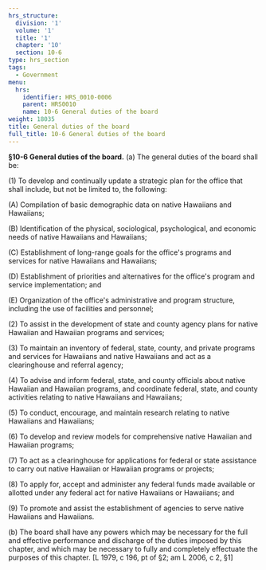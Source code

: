 ```yaml
---
hrs_structure:
  division: '1'
  volume: '1'
  title: '1'
  chapter: '10'
  section: 10-6
type: hrs_section
tags:
  - Government
menu:
  hrs:
    identifier: HRS_0010-0006
    parent: HRS0010
    name: 10-6 General duties of the board
weight: 18035
title: General duties of the board
full_title: 10-6 General duties of the board
---
```

**§10-6 General duties of the board.** (a) The general duties of the board shall be:

(1) To develop and continually update a strategic plan for the office that shall include, but not be limited to, the following:

(A) Compilation of basic demographic data on native Hawaiians and Hawaiians;

(B) Identification of the physical, sociological, psychological, and economic needs of native Hawaiians and Hawaiians;

(C) Establishment of long-range goals for the office's programs and services for native Hawaiians and Hawaiians;

(D) Establishment of priorities and alternatives for the office's program and service implementation; and

(E) Organization of the office's administrative and program structure, including the use of facilities and personnel;

(2) To assist in the development of state and county agency plans for native Hawaiian and Hawaiian programs and services;

(3) To maintain an inventory of federal, state, county, and private programs and services for Hawaiians and native Hawaiians and act as a clearinghouse and referral agency;

(4) To advise and inform federal, state, and county officials about native Hawaiian and Hawaiian programs, and coordinate federal, state, and county activities relating to native Hawaiians and Hawaiians;

(5) To conduct, encourage, and maintain research relating to native Hawaiians and Hawaiians;

(6) To develop and review models for comprehensive native Hawaiian and Hawaiian programs;

(7) To act as a clearinghouse for applications for federal or state assistance to carry out native Hawaiian or Hawaiian programs or projects;

(8) To apply for, accept and administer any federal funds made available or allotted under any federal act for native Hawaiians or Hawaiians; and

(9) To promote and assist the establishment of agencies to serve native Hawaiians and Hawaiians.

(b) The board shall have any powers which may be necessary for the full and effective performance and discharge of the duties imposed by this chapter, and which may be necessary to fully and completely effectuate the purposes of this chapter. [L 1979, c 196, pt of §2; am L 2006, c 2, §1]